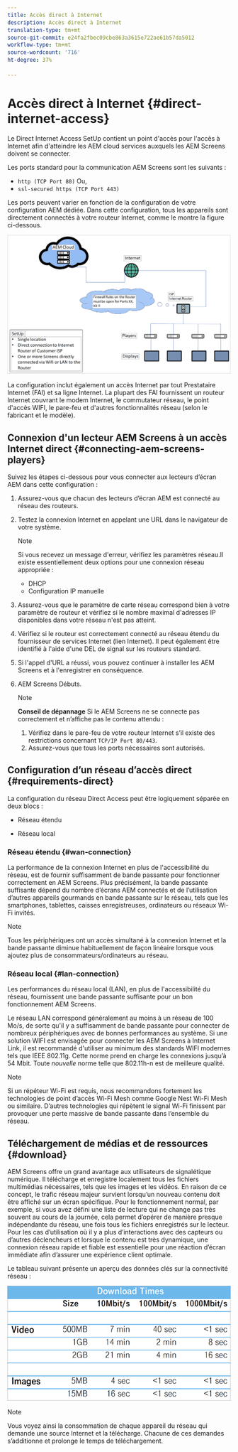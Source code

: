 ```yaml
---
title: Accès direct à Internet
description: Accès direct à Internet
translation-type: tm+mt
source-git-commit: e24fa2fbec09cbe863a3615e722ae61b57da5012
workflow-type: tm+mt
source-wordcount: '716'
ht-degree: 37%

---
```



# Accès direct à Internet {#direct-internet-access}

Le Direct Internet Access SetUp contient un point d&#39;accès pour l&#39;accès à Internet afin d&#39;atteindre les AEM cloud services auxquels les AEM Screens doivent se connecter.

Les ports standard pour la communication AEM Screens sont les suivants :
* `http (TCP Port 80)`
Ou,
* `ssl-secured https (TCP Port 443)`

Les ports peuvent varier en fonction de la configuration de votre configuration AEM dédiée. Dans cette configuration, tous les appareils sont directement connectés à votre routeur Internet, comme le montre la figure ci-dessous.

![](/help/assets/direct-access-2.png)

La configuration inclut également un accès Internet par tout Prestataire Internet (FAI) et sa ligne Internet. La plupart des FAI fournissent un routeur Internet couvrant le modem Internet, le commutateur réseau, le point d&#39;accès WIFI, le pare-feu et d&#39;autres fonctionnalités réseau (selon le fabricant et le modèle).

## Connexion d&#39;un lecteur AEM Screens à un accès Internet direct {#connecting-aem-screens-players}

Suivez les étapes ci-dessous pour vous connecter aux lecteurs d’écran AEM dans cette configuration :

1. Assurez-vous que chacun des lecteurs d’écran AEM est connecté au réseau des routeurs.
1. Testez la connexion Internet en appelant une URL dans le navigateur de votre système.

   >[!NOTE]
   >Si vous recevez un message d&#39;erreur, vérifiez les paramètres réseau.Il existe essentiellement deux options pour une connexion réseau appropriée :
   >* DHCP
   >* Configuration IP manuelle


1. Assurez-vous que le paramètre de carte réseau correspond bien à votre paramètre de routeur et vérifiez si le nombre maximal d&#39;adresses IP disponibles dans votre réseau n&#39;est pas atteint.

1. Vérifiez si le routeur est correctement connecté au réseau étendu du fournisseur de services Internet (lien Internet). Il peut également être identifié à l&#39;aide d&#39;une DEL de signal sur les routeurs standard.
1. Si l&#39;appel d&#39;URL a réussi, vous pouvez continuer à installer les AEM Screens et à l&#39;enregistrer en conséquence.
1. AEM Screens Débuts.

   >[!NOTE]
   >**Conseil de dépannage**
   >Si le AEM Screens ne se connecte pas correctement et n’affiche pas le contenu attendu :
   >
   >1. Vérifiez dans le pare-feu de votre routeur Internet s’il existe des restrictions concernant `TCP/IP Port 80/443`.
   >1. Assurez-vous que tous les ports nécessaires sont autorisés.


## Configuration d’un réseau d’accès direct {#requirements-direct}

La configuration du réseau Direct Access peut être logiquement séparée en deux blocs :

* Réseau étendu

* Réseau local

### Réseau étendu {#wan-connection}

La performance de la connexion Internet en plus de l&#39;accessibilité du réseau, est de fournir suffisamment de bande passante pour fonctionner correctement en AEM Screens. Plus précisément, la bande passante suffisante dépend du nombre d’écrans AEM connectés et de l’utilisation d’autres appareils gourmands en bande passante sur le réseau, tels que les smartphones, tablettes, caisses enregistreuses, ordinateurs ou réseaux Wi-Fi invités.

>[!NOTE]
>Tous les périphériques ont un accès simultané à la connexion Internet et la bande passante diminue habituellement de façon linéaire lorsque vous ajoutez plus de consommateurs/ordinateurs au réseau.

### Réseau local {#lan-connection}

Les performances du réseau local (LAN), en plus de l&#39;accessibilité du réseau, fournissent une bande passante suffisante pour un bon fonctionnement AEM Screens.

Le réseau LAN correspond généralement au moins à un réseau de 100 Mo/s, de sorte qu&#39;il y a suffisamment de bande passante pour connecter de nombreux périphériques avec de bonnes performances au système.
Si une solution WIFI est envisagée pour connecter les AEM Screens à Internet Link, il est recommandé d&#39;utiliser au minimum des standards WIFI modernes tels que IEEE 802.11g. Cette norme prend en charge les connexions jusqu’à 54 Mbit. Toute *nouvelle* norme telle que 802.11h-n est de meilleure qualité.

>[!NOTE]
>Si un répéteur Wi-Fi est requis, nous recommandons fortement les technologies de point d’accès Wi-Fi Mesh comme Google Nest Wi-Fi Mesh ou similaire. D’autres technologies qui répètent le signal Wi-Fi finissent par provoquer une perte massive de bande passante dans l’ensemble du réseau.

## Téléchargement de médias et de ressources {#download}

AEM Screens offre un grand avantage aux utilisateurs de signalétique numérique. Il télécharge et enregistre localement tous les fichiers multimédias nécessaires, tels que les images et les vidéos. En raison de ce concept, le trafic réseau majeur survient lorsqu’un nouveau contenu doit être affiché sur un écran spécifique.
Pour le fonctionnement normal, par exemple, si vous avez défini une liste de lecture qui ne change pas très souvent au cours de la journée, cela permet d’opérer de manière presque indépendante du réseau, une fois tous les fichiers enregistrés sur le lecteur.
Pour les cas d’utilisation où il y a plus d’interactions avec des capteurs ou d’autres déclencheurs et lorsque le contenu est très dynamique, une connexion réseau rapide et fiable est essentielle pour une réaction d’écran immédiate afin d’assurer une expérience client optimale.

Le tableau suivant présente un aperçu des données clés sur la connectivité réseau :

![](/help/assets/download-times-direct.png)

>[!NOTE]
>Vous voyez ainsi la consommation de chaque appareil du réseau qui demande une source Internet et la télécharge. Chacune de ces demandes s’additionne et prolonge le temps de téléchargement.